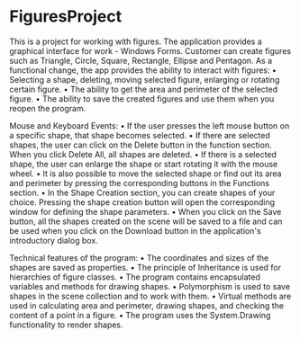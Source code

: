 # FiguresProject
This is a project for working with figures. The application provides a graphical interface for work - Windows Forms. Customer can create figures such as Triangle, Circle, Square, Rectangle, Ellipse and Pentagon.
As a functional change, the app provides the ability to interact with figures:
	• Selecting a shape, deleting, moving selected figure, enlarging or rotating certain figure.
	• The ability to get the area and perimeter of the selected figure.
  • The ability to save the created figures and use them when you reopen the program.

Mouse and Keyboard Events:
	• If the user presses the left mouse button on a specific shape, that shape becomes selected.
	• If there are selected shapes, the user can click on the Delete button in the function section. When you click Delete All, all shapes are deleted.
	• If there is a selected shape, the user can enlarge the shape or start rotating it with the mouse wheel.
	• It is also possible to move the selected shape or find out its area and perimeter by pressing the corresponding buttons in the Functions section.
	• In the Shape Creation section, you can create shapes of your choice. Pressing the shape creation button will open the corresponding window for defining the shape parameters.
	• When you click on the Save button, all the shapes created on the scene will be saved to a file and can be used when you click on the Download button in the application's introductory dialog box.

Technical features of the program:
	• The coordinates and sizes of the shapes are saved as properties.
	• The principle of Inheritance is used for hierarchies of figure classes.
	• The program contains encapsulated variables and methods for drawing shapes.
	• Polymorphism is used to save shapes in the scene collection and to work with them.
	• Virtual methods are used in calculating area and perimeter, drawing shapes, and checking the content of a point in a figure.
	• The program uses the System.Drawing functionality to render shapes.
